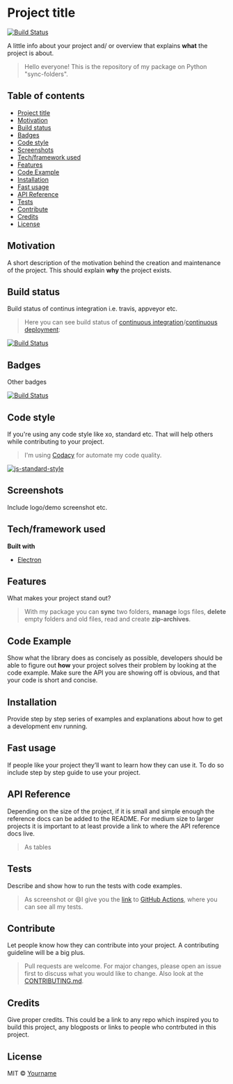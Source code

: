 # Project title

[![Build Status](https://img.shields.io/badge/language-python-brightgreen?style=flat-square)](https://www.python.org/)

A little info about your project and/ or overview that explains **what** the project is about.

> Hello everyone! This is the repository of my package on Python "sync-folders".

## Table of contents

- [Project title](#project-title)
- [Motivation](#motivation)
- [Build status](#build-status)
- [Badges](#badges)
- [Code style](#code-style)
- [Screenshots](#screenshots)
- [Tech/framework used](#tech-framework-used)
- [Features](#features)
- [Code Example](#code-example)
- [Installation](#installation)
- [Fast usage](#fast-usage)
- [API Reference](#api-reference)
- [Tests](#tests)
- [Contribute](#contribute)
- [Credits](#credits)
- [License](#license)

## Motivation

A short description of the motivation behind the creation and maintenance of the project. This should explain **why** the project exists.

## Build status

Build status of continus integration i.e. travis, appveyor etc.

> Here you can see build status of [continuous integration](https://en.wikipedia.org/wiki/Continuous_integration)/[continuous deployment](https://en.wikipedia.org/wiki/Continuous_deployment):

[![Build Status](https://travis-ci.com/mezgoodle/TOC-generator.svg?branch=master)](https://travis-ci.com/mezgoodle/TOC-generator)

## Badges

Other badges

[![Build Status](https://img.shields.io/badge/Theme-Template-brightgreen?style=flat-square)](https://www.google.com.ua/)

## Code style

If you're using any code style like xo, standard etc. That will help others while contributing to your project.

> I'm using [Codacy](https://www.codacy.com/) for automate my code quality.

[![js-standard-style](https://img.shields.io/badge/code%20style-standard-brightgreen.svg?style=flat)](https://github.com/feross/standard)
 
## Screenshots

Include logo/demo screenshot etc.

## Tech/framework used

**Built with**
- [Electron](https://electron.atom.io)

## Features

What makes your project stand out?

> With my package you can **sync** two folders, **manage** logs files, **delete** empty folders and old files, read and create **zip-archives**.

## Code Example

Show what the library does as concisely as possible, developers should be able to figure out **how** your project solves their problem by looking at the code example. Make sure the API you are showing off is obvious, and that your code is short and concise.

## Installation

Provide step by step series of examples and explanations about how to get a development env running.

## Fast usage

If people like your project they’ll want to learn how they can use it. To do so include step by step guide to use your project.

## API Reference

Depending on the size of the project, if it is small and simple enough the reference docs can be added to the README. For medium size to larger projects it is important to at least provide a link to where the API reference docs live.

> As tables

## Tests

Describe and show how to run the tests with code examples.

> As screenshot or :smile:I give you the [link](https://github.com/mezgoodle/sync-folders/actions?query=workflow%3A%22Python+package%22) to [GitHub Actions](https://github.com/features/actions), where you can see all my tests.

## Contribute

Let people know how they can contribute into your project. A contributing guideline will be a big plus.

> Pull requests are welcome. For major changes, please open an issue first to discuss what you would like to change. Also look at the [CONTRIBUTING.md](link).

## Credits

Give proper credits. This could be a link to any repo which inspired you to build this project, any blogposts or links to people who contrbuted in this project. 

## License

MIT © [Yourname]()
